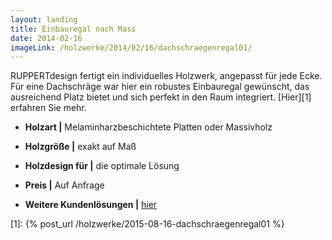 ```yaml
---
layout: landing
title: Einbauregal nach Mass
date: 2014-02-16
imageLink: /holzwerke/2014/02/16/dachschraegenregal01/
---
```


RUPPERTdesign fertigt ein individuelles Holzwerk, angepasst für jede Ecke.
Für eine Dachschräge war hier ein robustes Einbauregal gewünscht,
das ausreichend Platz bietet und sich perfekt in den Raum integriert.
[Hier][1] erfahren Sie mehr.

- **Holzart \|** Melaminharzbeschichtete Platten oder Massivholz
- **Holzgröße \|** exakt auf Maß
- **Holzdesign für \|** die optimale Lösung
- **Preis \|** Auf Anfrage

- **Weitere Kundenlösungen \|** <a href="{{ site.baseurl }}/holzwerke">hier</a>

[1]: {% post_url /holzwerke/2015-08-16-dachschraegenregal01 %}
